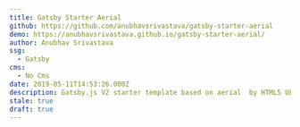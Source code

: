```yaml
---
title: Gatsby Starter Aerial
github: https://github.com/anubhavsrivastava/gatsby-starter-aerial
demo: https://anubhavsrivastava.github.io/gatsby-starter-aerial/
author: Anubhav Srivastava
ssg:
  - Gatsby
cms:
  - No Cms
date: 2019-05-11T14:53:26.000Z
description: Gatsby.js V2 starter template based on aerial  by HTML5 UP
stale: true
draft: true
---
```


